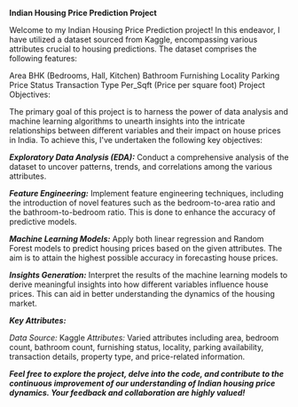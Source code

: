 **Indian Housing Price Prediction Project**



Welcome to my Indian Housing Price Prediction project! In this endeavor, I have utilized a dataset sourced from Kaggle, encompassing various attributes crucial to housing predictions. The dataset comprises the following features:

Area
BHK (Bedrooms, Hall, Kitchen)
Bathroom
Furnishing
Locality
Parking
Price
Status
Transaction
Type
Per_Sqft (Price per square foot)
Project Objectives:

The primary goal of this project is to harness the power of data analysis and machine learning algorithms to unearth insights into the intricate relationships between different variables and their impact on house prices in India. To achieve this, I've undertaken the following key objectives:

***Exploratory Data Analysis (EDA):*** Conduct a comprehensive analysis of the dataset to uncover patterns, trends, and correlations among the various attributes.

***Feature Engineering:*** Implement feature engineering techniques, including the introduction of novel features such as the bedroom-to-area ratio and the bathroom-to-bedroom ratio. This is done to enhance the accuracy of predictive models.

***Machine Learning Models:*** Apply both linear regression and Random Forest models to predict housing prices based on the given attributes. The aim is to attain the highest possible accuracy in forecasting house prices.

***Insights Generation:*** Interpret the results of the machine learning models to derive meaningful insights into how different variables influence house prices. This can aid in better understanding the dynamics of the housing market.

***Key Attributes:***

*Data Source:* Kaggle
*Attributes:* Varied attributes including area, bedroom count, bathroom count, furnishing status, locality, parking availability, transaction details, property type, and price-related information.


***Feel free to explore the project, delve into the code, and contribute to the continuous improvement of our understanding of Indian housing price dynamics. Your feedback and collaboration are highly valued!***

